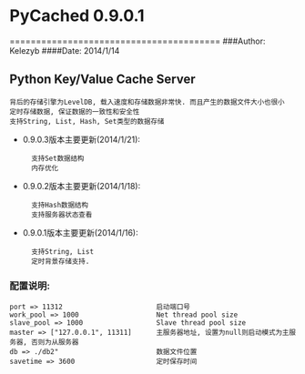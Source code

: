 # PyCached 0.9.0.1
========================================
###Author: Kelezyb
####Date: 2014/1/14

## Python Key/Value Cache Server

	背后的存储引擎为LevelDB, 载入速度和存储数据非常快. 而且产生的数据文件大小也很小
	定时存储数据, 保证数据的一致性和安全性
	支持String, List, Hash, Set类型的数据存储

* 0.9.0.3版本主要更新(2014/1/21):

		支持Set数据结构
	    内存优化

* 0.9.0.2版本主要更新(2014/1/18):

    	支持Hash数据结构
	    支持服务器状态查看

* 0.9.0.1版本主要更新(2014/1/16):

    	支持String, List
    	定时背景存储支持.

### 配置说明:

    port => 11312                       启动端口号
    work_pool => 1000                   Net thread pool size
    slave_pool => 1000                  Slave thread pool size
    master => ["127.0.0.1", 11311]      主服务器地址, 设置为null则启动模式为主服务器, 否则为从服务器
    db => ./db2"                        数据文件位置
    savetime => 3600                    定时保存时间